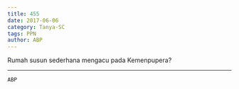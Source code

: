 ```yaml
---
title: 455
date: 2017-06-06
category: Tanya-SC
tags: PPN
author: ABP
---
```


Rumah susun sederhana mengacu pada Kemenpupera?

---



`ABP`
